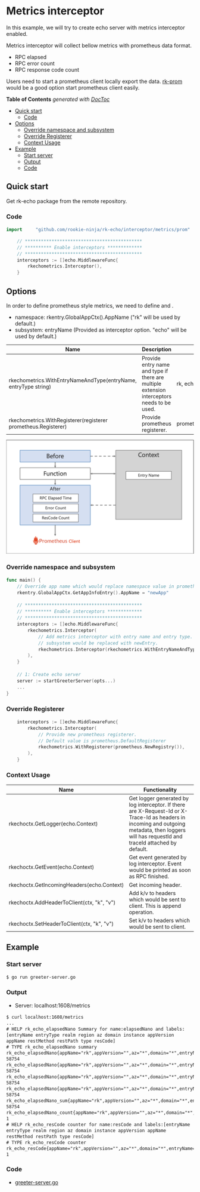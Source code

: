 # Metrics interceptor
In this example, we will try to create echo server with metrics interceptor enabled.

Metrics interceptor will collect bellow metrics with prometheus data format.
- RPC elapsed
- RPC error count
- RPC response code count

Users need to start a prometheus client locally export the data.
[rk-prom](https://github.com/rookie-ninja/rk-prom) would be a good option start prometheus client easily.

<!-- START doctoc generated TOC please keep comment here to allow auto update -->
<!-- DON'T EDIT THIS SECTION, INSTEAD RE-RUN doctoc TO UPDATE -->
**Table of Contents**  *generated with [DocToc](https://github.com/thlorenz/doctoc)*

- [Quick start](#quick-start)
  - [Code](#code)
- [Options](#options)
  - [Override namespace and subsystem](#override-namespace-and-subsystem)
  - [Override Registerer](#override-registerer)
  - [Context Usage](#context-usage)
- [Example](#example)
  - [Start server](#start-server)
  - [Output](#output)
  - [Code](#code-1)

<!-- END doctoc generated TOC please keep comment here to allow auto update -->

## Quick start
Get rk-echo package from the remote repository.

### Code
```go
import     "github.com/rookie-ninja/rk-echo/interceptor/metrics/prom"
```
```go
    // ********************************************
    // ********** Enable interceptors *************
    // ********************************************
	interceptors := []echo.MiddlewareFunc{
        rkechometrics.Interceptor(),
    }
```

## Options
In order to define prometheus style metrics, we need to define <namespace> and <subsystem>.
- namespace: rkentry.GlobalAppCtx().AppName ("rk" will be used by default.)
- subsystem: entryName (Provided as interceptor option. "echo" will be used by default.)

| Name | Description | Default Values |
| ---- | ---- | ---- |
| rkechometrics.WithEntryNameAndType(entryName, entryType string) | Provide entry name and type if there are multiple extension interceptors needs to be used. | rk, echo |
| rkechometrics.WithRegisterer(registerer prometheus.Registerer) | Provide prometheus registerer. | prometheus.DefaultRegisterer |

![arch](img/arch.png)

### Override namespace and subsystem
```go
func main() {
    // Override app name which would replace namespace value in prometheus.
    rkentry.GlobalAppCtx.GetAppInfoEntry().AppName = "newApp"

    // ********************************************
    // ********** Enable interceptors *************
    // ********************************************
	interceptors := []echo.MiddlewareFunc{
        rkechometrics.Interceptor(
            // Add metrics interceptor with entry name and entry type.
            // subsystem would be replaced with newEntry.
            rkechometrics.Interceptor(rkechometrics.WithEntryNameAndType("newEntry", "echo")),
        ),
    }

    // 1: Create echo server
    server := startGreeterServer(opts...)
    ...
}
```

### Override Registerer
```go
	interceptors := []echo.MiddlewareFunc{
        rkechometrics.Interceptor(
            // Provide new prometheus registerer.
            // Default value is prometheus.DefaultRegisterer
            rkechometrics.WithRegisterer(prometheus.NewRegistry()),
        ),
    }
```

### Context Usage
| Name | Functionality |
| ------ | ------ |
| rkechoctx.GetLogger(echo.Context) | Get logger generated by log interceptor. If there are X-Request-Id or X-Trace-Id as headers in incoming and outgoing metadata, then loggers will has requestId and traceId attached by default. |
| rkechoctx.GetEvent(echo.Context) | Get event generated by log interceptor. Event would be printed as soon as RPC finished. |
| rkechoctx.GetIncomingHeaders(echo.Context) | Get incoming header. |
| rkechoctx.AddHeaderToClient(ctx, "k", "v") | Add k/v to headers which would be sent to client. This is append operation. |
| rkechoctx.SetHeaderToClient(ctx, "k", "v") | Set k/v to headers which would be sent to client. |

## Example
### Start server
```shell script
$ go run greeter-server.go
```

### Output
- Server: localhost:1608/metrics
```shell script
$ curl localhost:1608/metrics
...
# HELP rk_echo_elapsedNano Summary for name:elapsedNano and labels:[entryName entryType realm region az domain instance appVersion appName restMethod restPath type resCode]
# TYPE rk_echo_elapsedNano summary
rk_echo_elapsedNano{appName="rk",appVersion="",az="*",domain="*",entryName="echo",entryType="echo",instance="lark.local",realm="*",region="*",resCode="200",restMethod="GET",restPath="/rk/v1/greeter",type="echo",quantile="0.5"} 58754
rk_echo_elapsedNano{appName="rk",appVersion="",az="*",domain="*",entryName="echo",entryType="echo",instance="lark.local",realm="*",region="*",resCode="200",restMethod="GET",restPath="/rk/v1/greeter",type="echo",quantile="0.9"} 58754
rk_echo_elapsedNano{appName="rk",appVersion="",az="*",domain="*",entryName="echo",entryType="echo",instance="lark.local",realm="*",region="*",resCode="200",restMethod="GET",restPath="/rk/v1/greeter",type="echo",quantile="0.99"} 58754
rk_echo_elapsedNano{appName="rk",appVersion="",az="*",domain="*",entryName="echo",entryType="echo",instance="lark.local",realm="*",region="*",resCode="200",restMethod="GET",restPath="/rk/v1/greeter",type="echo",quantile="0.999"} 58754
rk_echo_elapsedNano_sum{appName="rk",appVersion="",az="*",domain="*",entryName="echo",entryType="echo",instance="lark.local",realm="*",region="*",resCode="200",restMethod="GET",restPath="/rk/v1/greeter",type="echo"} 58754
rk_echo_elapsedNano_count{appName="rk",appVersion="",az="*",domain="*",entryName="echo",entryType="echo",instance="lark.local",realm="*",region="*",resCode="200",restMethod="GET",restPath="/rk/v1/greeter",type="echo"} 1
# HELP rk_echo_resCode counter for name:resCode and labels:[entryName entryType realm region az domain instance appVersion appName restMethod restPath type resCode]
# TYPE rk_echo_resCode counter
rk_echo_resCode{appName="rk",appVersion="",az="*",domain="*",entryName="echo",entryType="echo",instance="lark.local",realm="*",region="*",resCode="200",restMethod="GET",restPath="/rk/v1/greeter",type="echo"} 1
```

### Code
- [greeter-server.go](greeter-server.go)
